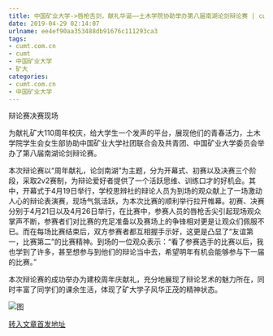 ```yaml
---
title: 中国矿业大学->唇枪舌剑，献礼华诞——土木学院协助举办第八届南湖论剑辩论赛 | cumt.com.cn
date: 2019-04-29 02:14:07
urlname: ee4ef90aa353488db91676c111293ca3
tags: 
- cumt.com.cn
- cumt
- 中国矿业大学
- 矿大
categories:
- cumt.com.cn
- 中国矿业大学
---
```


辩论赛决赛现场

为献礼矿大110周年校庆，给大学生一个发声的平台，展现他们的青春活力，土木学院学生会女生部协助中国矿业大学社团联合会及共青团、中国矿业大学委员会举办了第八届南湖论剑辩论赛。

本次辩论赛以“周年献礼，论剑南湖”为主题，分为开幕式、初赛以及决赛三个阶段，采取2v2赛制，为辩论爱好者提供了一个活跃思维、训练口才的好机会。其中，开幕式于4月19日举行，学校思辨社的辩论人员为到场的观众献上了一场激动人心的辩论表演赛，现场气氛活跃，为本次比赛的顺利举行拉开帷幕。初赛、决赛分别于4月21日以及4月26日举行，在比赛中，参赛人员的唇枪舌尖引起现场观众掌声不断，参赛者们对比赛的充足准备以及赛场上的争锋相对更是让观众们佩服不已。而在每场比赛结束后，双方参赛者都互相握手示好，这更是凸显了“友谊第一，比赛第二”的比赛精神。到场的一位观众表示：“看了参赛选手的比赛以后，我也学到了许多，甚至想参与到他们的辩论当中去，希望明年有机会能够参与下一届的比赛。”

本次辩论赛的成功举办为建校周年庆献礼，充分地展现了辩论艺术的魅力所在，同时丰富了同学们的课余生活，体现了矿大学子风华正茂的精神状态。

![图](http://xwzx.cumt.edu.cn/_upload/article/images/c7/c3/f62510924b12b64a74cf6ba5b8e0/8f4da7fe-58b4-4266-ad17-d16423646200.jpg)

[转入文章首发地址](http://xwzx.cumt.edu.cn/f8/d7/c523a522455/page.htm)